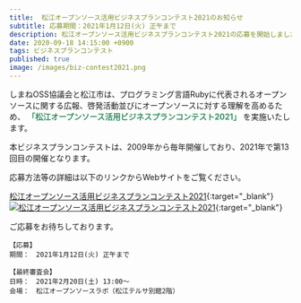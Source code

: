 ```yaml
---
title:  松江オープンソース活用ビジネスプランコンテスト2021のお知らせ
subtitle: 応募期間：2021年1月12日(火) 正午まで
description: 松江オープンソース活用ビジネスプランコンテスト2021の応募を開始しました。
date: 2020-09-18 14:15:00 +0900
tags: ビジネスプランコンテスト
published: true
image: /images/biz-contest2021.png
--- 
```


しまねOSS協議会と松江市は、プログラミング言語Rubyに代表されるオープンソースに関する広報、啓発活動並びにオープンソースに対する理解を高めるため、 __<font color="#348E60">「松江オープンソース活用ビジネスプランコンテスト2021」</font>__ を実施いたします。  
  
本ビジネスプランコンテストは、2009年から毎年開催しており、2021年で第13回目の開催となります。  

応募方法等の詳細は以下のリンクからWebサイトをご覧ください。  
  
[松江オープンソース活用ビジネスプランコンテスト2021](https://www.shimane-oss.org/biz-contest2021/){:target="_blank"}  
[![松江オープンソース活用ビジネスプランコンテスト2021](https://www.shimane-oss.org/biz-contest2021/images/banner_234-60.gif "松江オープンソース活用ビジネスプランコンテスト2021")](https://www.shimane-oss.org/biz-contest2021/){:target="_blank"}  
  
ご応募をお待ちしております。  
  
```
【応募】
期間：　2021年1月12日(火) 正午まで

【最終審査会】
日時：　2021年2月20日(土) 13:00～  
会場：　松江オープンソースラボ（松江テルサ別館2階）  
```
  